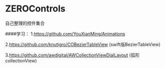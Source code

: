 # ZEROControls
自己整理的控件集合

####学习：
1.https://github.com/YouXianMing/Animations

2.https://github.com/knutigro/COBezierTableView (swift版BezierTableView)

3.https://github.com/awdigital/AWCollectionViewDialLayout (弧形collectionView)
